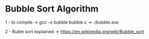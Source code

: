 # Bubble Sort Algorithm

1 - to compile
	-> gcc -o bubble bubble.c
	-> ./bubble.exe
	
2 - Buble sort explained
	-> https://en.wikipedia.org/wiki/Bubble_sort